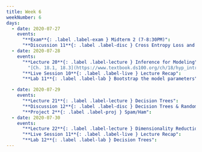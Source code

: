 ```yaml
---
title: Week 6
weekNumber: 6
days:
  - date: 2020-07-27
    events:
      "**Exam**{: .label .label-exam } Midterm 2 (7-8:30PM)":
      "**Discussion 11**{: .label .label-disc } Cross Entropy Loss and Classification":
  - date: 2020-07-28
    events:
      "**Lecture 20**{: .label .label-lecture } Inference for Modeling":
        "[Ch. 18.1, 18.3](https://www.textbook.ds100.org/ch/18/hyp_intro.html)"
      "**Live Session 10**{: .label .label-live } Lecture Recap":
      "**Lab 11**{: .label .label-lab } Bootstrap the model parameters":

  - date: 2020-07-29
    events:
      "**Lecture 21**{: .label .label-lecture } Decision Trees":
      "**Discussion 12**{: .label .label-disc } Decision Trees & Random Forests":
      "**Project 2**{: .label .label-proj } Spam/Ham":
  - date: 2020-07-30
    events:
      "**Lecture 22**{: .label .label-lecture } Dimensionality Reduction & PCA":
      "**Live Session 11**{: .label .label-live } Lecture Recap":
      "**Lab 12**{: .label .label-lab } Decision Trees":
---
```

